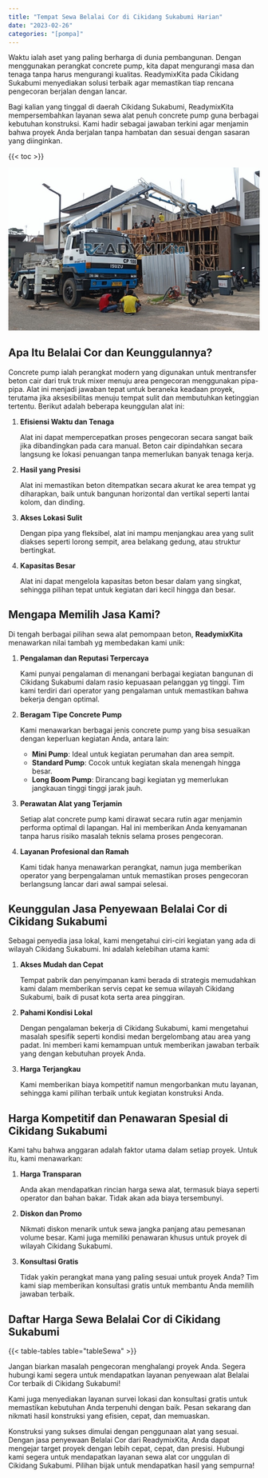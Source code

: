 ```yaml
---
title: "Tempat Sewa Belalai Cor di Cikidang Sukabumi Harian"
date: "2023-02-26"
categories: "[pompa]"
---
```


Waktu ialah aset yang paling berharga di dunia pembangunan. Dengan menggunakan perangkat concrete pump, kita dapat mengurangi masa dan tenaga tanpa harus mengurangi kualitas. ReadymixKita pada Cikidang Sukabumi menyediakan solusi terbaik agar memastikan tiap rencana pengecoran berjalan dengan lancar.

Bagi kalian yang tinggal di daerah Cikidang Sukabumi, ReadymixKita mempersembahkan layanan sewa alat penuh concrete pump guna berbagai kebutuhan konstruksi. Kami hadir sebagai jawaban terkini agar menjamin bahwa proyek Anda berjalan tanpa hambatan dan sesuai dengan sasaran yang diinginkan.

{{< toc >}}

![Tempat Sewa Belalai Cor di Cikidang Sukabumi Harian](/images/pompa/sewa-pompa-02.jpg)

## Apa Itu Belalai Cor dan Keunggulannya?

Concrete pump ialah perangkat modern yang digunakan untuk mentransfer beton cair dari truk truk mixer menuju area pengecoran menggunakan pipa-pipa. Alat ini menjadi jawaban tepat untuk beraneka keadaan proyek, terutama jika aksesibilitas menuju tempat sulit dan membutuhkan ketinggian tertentu. Berikut adalah beberapa keunggulan alat ini:

1. **Efisiensi Waktu dan Tenaga**

   Alat ini dapat mempercepatkan proses pengecoran secara sangat baik jika dibandingkan pada cara manual. Beton cair dipindahkan secara langsung ke lokasi penuangan tanpa memerlukan banyak tenaga kerja.

2. **Hasil yang Presisi**

   Alat ini memastikan beton ditempatkan secara akurat ke area tempat yg diharapkan, baik untuk bangunan horizontal dan vertikal seperti lantai kolom, dan dinding.

3. **Akses Lokasi Sulit**

   Dengan pipa yang fleksibel, alat ini mampu menjangkau area yang sulit diakses seperti lorong sempit, area belakang gedung, atau struktur bertingkat.

4. **Kapasitas Besar**

   Alat ini dapat mengelola kapasitas beton besar dalam yang singkat, sehingga pilihan tepat untuk kegiatan dari kecil hingga dan besar.

## Mengapa Memilih Jasa Kami?

Di tengah berbagai pilihan sewa alat pemompaan beton, **ReadymixKita** menawarkan nilai tambah yg membedakan kami unik:

1. **Pengalaman dan Reputasi Terpercaya**

   Kami punyai pengalaman di menangani berbagai kegiatan bangunan di Cikidang Sukabumi dalam rasio kepuasaan pelanggan yg tinggi. Tim kami terdiri dari operator yang pengalaman untuk memastikan bahwa bekerja dengan optimal.

2. **Beragam Tipe Concrete Pump**

   Kami menawarkan berbagai jenis concrete pump yang bisa sesuaikan dengan keperluan kegiatan Anda, antara lain:
   - **Mini Pump**: Ideal untuk kegiatan perumahan dan area sempit.
   - **Standard Pump**: Cocok untuk kegiatan skala menengah hingga besar.
   - **Long Boom Pump**: Dirancang bagi kegiatan yg memerlukan jangkauan tinggi tinggi jarak jauh.

3. **Perawatan Alat yang Terjamin**

   Setiap alat concrete pump kami dirawat secara rutin agar menjamin performa optimal di lapangan. Hal ini memberikan Anda kenyamanan tanpa harus risiko masalah teknis selama proses pengecoran.

4. **Layanan Profesional dan Ramah**

   Kami tidak hanya menawarkan perangkat, namun juga memberikan operator yang berpengalaman untuk memastikan proses pengecoran berlangsung lancar dari awal sampai selesai.

## Keunggulan Jasa Penyewaan Belalai Cor di Cikidang Sukabumi

Sebagai penyedia jasa lokal, kami mengetahui ciri-ciri kegiatan yang ada di wilayah Cikidang Sukabumi. Ini adalah kelebihan utama kami:

1. **Akses Mudah dan Cepat**

   Tempat pabrik dan penyimpanan kami berada di strategis memudahkan kami dalam memberikan servis cepat ke semua wilayah Cikidang Sukabumi, baik di pusat kota serta area pinggiran.

2. **Pahami Kondisi Lokal**

   Dengan pengalaman bekerja di Cikidang Sukabumi, kami mengetahui masalah spesifik seperti kondisi medan bergelombang atau area yang padat. Ini memberi kami kemampuan untuk memberikan jawaban terbaik yang dengan kebutuhan proyek Anda.

3. **Harga Terjangkau**

   Kami memberikan biaya kompetitif namun mengorbankan mutu layanan, sehingga kami pilihan terbaik untuk kegiatan konstruksi Anda.

## Harga Kompetitif dan Penawaran Spesial di Cikidang Sukabumi

Kami tahu bahwa anggaran adalah faktor utama dalam setiap proyek. Untuk itu, kami menawarkan:

1. **Harga Transparan**

   Anda akan mendapatkan rincian harga sewa alat, termasuk biaya seperti operator dan bahan bakar. Tidak akan ada biaya tersembunyi.

2. **Diskon dan Promo**

   Nikmati diskon menarik untuk sewa jangka panjang atau pemesanan volume besar. Kami juga memiliki penawaran khusus untuk proyek di wilayah Cikidang Sukabumi.

3. **Konsultasi Gratis**

   Tidak yakin perangkat mana yang paling sesuai untuk proyek Anda? Tim kami siap memberikan konsultasi gratis untuk membantu Anda memilih jawaban terbaik.

## Daftar Harga Sewa Belalai Cor di Cikidang Sukabumi

{{< table-tables table="tableSewa" >}}

Jangan biarkan masalah pengecoran menghalangi proyek Anda. Segera hubungi kami segera untuk mendapatkan layanan penyewaan alat Belalai Cor terbaik di Cikidang Sukabumi!

Kami juga menyediakan layanan survei lokasi dan konsultasi gratis untuk memastikan kebutuhan Anda terpenuhi dengan baik. Pesan sekarang dan nikmati hasil konstruksi yang efisien, cepat, dan memuaskan.

Konstruksi yang sukses dimulai dengan penggunaan alat yang sesuai. Dengan jasa penyewaan Belalai Cor dari ReadymixKita, Anda dapat mengejar target proyek dengan lebih cepat, cepat, dan presisi. Hubungi kami segera untuk mendapatkan layanan sewa alat cor unggulan di Cikidang Sukabumi. Pilihan bijak untuk mendapatkan hasil yang sempurna!